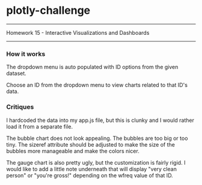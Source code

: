 # plotly-challenge

----

Homework 15  - Interactive Visualizations and Dashboards


----

### How it works

The dropdown menu is auto populated with ID options from the given dataset.


Choose an ID from the dropdown menu to view charts related to that ID's data. 



### Critiques

I hardcoded the data into my app.js file, but this is clunky and I would rather load it from a separate file.


The bubble chart does not look appealing. The bubbles are too big or too tiny. The sizeref attribute should be adjusted to make the size of the bubbles more manageable and make the colors nicer.


The gauge chart is also pretty ugly, but the customization is fairly rigid. I would like to add a little note underneath that will display "very clean person" or "you're gross!" depending on the wfreq value of that ID.

